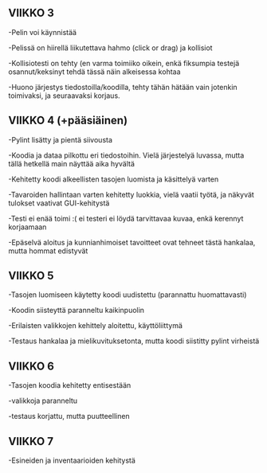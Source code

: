 ## VIIKKO 3

-Pelin voi käynnistää

-Pelissä on hiirellä liikutettava hahmo (click or drag) ja kollisiot

-Kollisiotesti on tehty (en varma toimiiko oikein, enkä fiksumpia testejä osannut/keksinyt tehdä tässä näin alkeisessa kohtaa

-Huono järjestys tiedostoilla/koodilla, tehty tähän hätään vain jotenkin toimivaksi, ja seuraavaksi korjaus.

## VIIKKO 4 (+pääsiäinen)

-Pylint lisätty ja pientä siivousta

-Koodia ja dataa pilkottu eri tiedostoihin. Vielä järjestelyä luvassa, mutta tällä hetkellä main näyttää aika hyvältä

-Kehitetty koodi alkeellisten tasojen luomista ja käsittelyä varten

-Tavaroiden hallintaan varten kehitetty luokkia, vielä vaatii työtä, ja näkyvät tulokset vaativat GUI-kehitystä

-Testi ei enää toimi :( ei testeri ei löydä tarvittavaa kuvaa, enkä kerennyt korjaamaan

-Epäselvä aloitus ja kunnianhimoiset tavoitteet ovat tehneet tästä hankalaa, mutta hommat edistyvät

## VIIKKO 5

-Tasojen luomiseen käytetty koodi uudistettu (parannattu huomattavasti)

-Koodin siisteyttä paranneltu kaikinpuolin

-Erilaisten valikkojen kehittely aloitettu, käyttöliittymä

-Testaus hankalaa ja mielikuvituksetonta, mutta koodi siistitty pylint virheistä

## VIIKKO 6

-Tasojen koodia kehitetty entisestään

-valikkoja paranneltu

-testaus korjattu, mutta puutteellinen

## VIIKKO 7

-Esineiden ja inventaarioiden kehitystä
